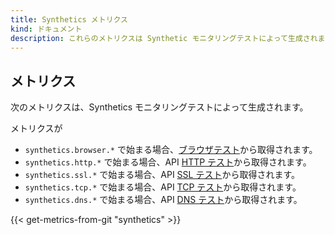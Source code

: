 ```yaml
---
title: Synthetics メトリクス
kind: ドキュメント
description: これらのメトリクスは Synthetic モニタリングテストによって生成されます。
---
```

## メトリクス

次のメトリクスは、Synthetics モニタリングテストによって生成されます。

メトリクスが

* `synthetics.browser.*` で始まる場合、[ブラウザテスト][1]から取得されます。
* `synthetics.http.*` で始まる場合、API [HTTP テスト][2]から取得されます。
* `synthetics.ssl.*` で始まる場合、API [SSL テスト][3]から取得されます。
* `synthetics.tcp.*` で始まる場合、API [TCP テスト][4]から取得されます。
* `synthetics.dns.*` で始まる場合、API [DNS テスト][5]から取得されます。

{{< get-metrics-from-git "synthetics" >}}

[1]: /ja/synthetics/browser_tests/
[2]: /ja/synthetics/api_tests/?tab=httptest
[3]: /ja/synthetics/api_tests/?tab=ssltest
[4]: /ja/synthetics/api_tests/?tab=tcptest
[5]: /ja/synthetics/api_tests/?tab=dnstest
